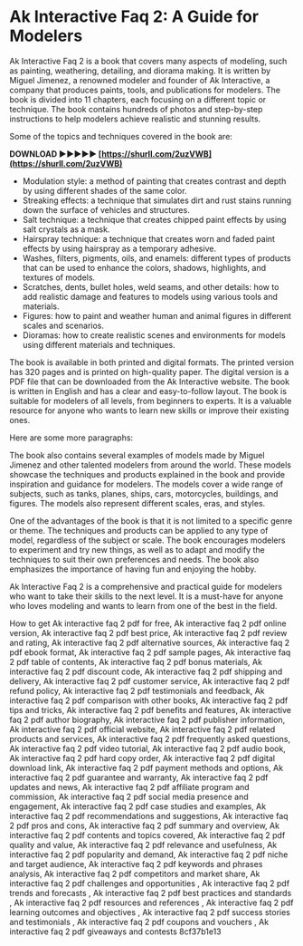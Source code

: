 # Ak Interactive Faq 2: A Guide for Modelers
 
Ak Interactive Faq 2 is a book that covers many aspects of modeling, such as painting, weathering, detailing, and diorama making. It is written by Miguel Jimenez, a renowned modeler and founder of Ak Interactive, a company that produces paints, tools, and publications for modelers. The book is divided into 11 chapters, each focusing on a different topic or technique. The book contains hundreds of photos and step-by-step instructions to help modelers achieve realistic and stunning results.
 
Some of the topics and techniques covered in the book are:
 
**DOWNLOAD ►►►►► [https://shurll.com/2uzVWB](https://shurll.com/2uzVWB)**


 
- Modulation style: a method of painting that creates contrast and depth by using different shades of the same color.
- Streaking effects: a technique that simulates dirt and rust stains running down the surface of vehicles and structures.
- Salt technique: a technique that creates chipped paint effects by using salt crystals as a mask.
- Hairspray technique: a technique that creates worn and faded paint effects by using hairspray as a temporary adhesive.
- Washes, filters, pigments, oils, and enamels: different types of products that can be used to enhance the colors, shadows, highlights, and textures of models.
- Scratches, dents, bullet holes, weld seams, and other details: how to add realistic damage and features to models using various tools and materials.
- Figures: how to paint and weather human and animal figures in different scales and scenarios.
- Dioramas: how to create realistic scenes and environments for models using different materials and techniques.

The book is available in both printed and digital formats. The printed version has 320 pages and is printed on high-quality paper. The digital version is a PDF file that can be downloaded from the Ak Interactive website. The book is written in English and has a clear and easy-to-follow layout. The book is suitable for modelers of all levels, from beginners to experts. It is a valuable resource for anyone who wants to learn new skills or improve their existing ones.

Here are some more paragraphs:
 
The book also contains several examples of models made by Miguel Jimenez and other talented modelers from around the world. These models showcase the techniques and products explained in the book and provide inspiration and guidance for modelers. The models cover a wide range of subjects, such as tanks, planes, ships, cars, motorcycles, buildings, and figures. The models also represent different scales, eras, and styles.
 
One of the advantages of the book is that it is not limited to a specific genre or theme. The techniques and products can be applied to any type of model, regardless of the subject or scale. The book encourages modelers to experiment and try new things, as well as to adapt and modify the techniques to suit their own preferences and needs. The book also emphasizes the importance of having fun and enjoying the hobby.
 
Ak Interactive Faq 2 is a comprehensive and practical guide for modelers who want to take their skills to the next level. It is a must-have for anyone who loves modeling and wants to learn from one of the best in the field.
 
How to get Ak interactive faq 2 pdf for free,  Ak interactive faq 2 pdf online version,  Ak interactive faq 2 pdf best price,  Ak interactive faq 2 pdf review and rating,  Ak interactive faq 2 pdf alternative sources,  Ak interactive faq 2 pdf ebook format,  Ak interactive faq 2 pdf sample pages,  Ak interactive faq 2 pdf table of contents,  Ak interactive faq 2 pdf bonus materials,  Ak interactive faq 2 pdf discount code,  Ak interactive faq 2 pdf shipping and delivery,  Ak interactive faq 2 pdf customer service,  Ak interactive faq 2 pdf refund policy,  Ak interactive faq 2 pdf testimonials and feedback,  Ak interactive faq 2 pdf comparison with other books,  Ak interactive faq 2 pdf tips and tricks,  Ak interactive faq 2 pdf benefits and features,  Ak interactive faq 2 pdf author biography,  Ak interactive faq 2 pdf publisher information,  Ak interactive faq 2 pdf official website,  Ak interactive faq 2 pdf related products and services,  Ak interactive faq 2 pdf frequently asked questions,  Ak interactive faq 2 pdf video tutorial,  Ak interactive faq 2 pdf audio book,  Ak interactive faq 2 pdf hard copy order,  Ak interactive faq 2 pdf digital download link,  Ak interactive faq 2 pdf payment methods and options,  Ak interactive faq 2 pdf guarantee and warranty,  Ak interactive faq 2 pdf updates and news,  Ak interactive faq 2 pdf affiliate program and commission,  Ak interactive faq 2 pdf social media presence and engagement,  Ak interactive faq 2 pdf case studies and examples,  Ak interactive faq 2 pdf recommendations and suggestions,  Ak interactive faq 2 pdf pros and cons,  Ak interactive faq 2 pdf summary and overview,  Ak interactive faq 2 pdf contents and topics covered,  Ak interactive faq 2 pdf quality and value,  Ak interactive faq 2 pdf relevance and usefulness,  Ak interactive faq 2 pdf popularity and demand,  Ak interactive faq 2 pdf niche and target audience,  Ak interactive faq 2 pdf keywords and phrases analysis,  Ak interactive faq 2 pdf competitors and market share,  Ak interactive faq 2 pdf challenges and opportunities ,  Ak interactive faq 2 pdf trends and forecasts ,  Ak interactive faq 2 pdf best practices and standards ,  Ak interactive faq 2 pdf resources and references ,  Ak interactive faq 2 pdf learning outcomes and objectives ,  Ak interactive faq 2 pdf success stories and testimonials ,  Ak interactive faq 2 pdf coupons and vouchers ,  Ak interactive faq 2 pdf giveaways and contests
 8cf37b1e13
 
